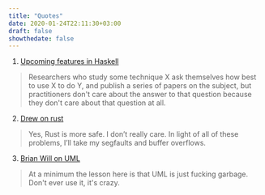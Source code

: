 ```yaml
---
title: "Quotes"
date: 2020-01-24T22:11:30+03:00
draft: false
showthedate: false
---
```

1. [Upcoming features in Haskell](https://news.ycombinator.com/item?id=22137601)
> Researchers who study some technique X ask themselves how best to use X to do Y, and publish a series of papers on the subject, but practitioners don't care about the answer to that question because they don't care about that question at all.

2. [Drew on rust](https://drewdevault.com/2019/03/25/Rust-is-not-a-good-C-replacement.html)
> Yes, Rust is more safe. I don’t really care. In light of all of these problems, I’ll take my segfaults and buffer overflows.

3. [Brian Will on UML](https://youtu.be/IRTfhkiAqPw?t=826)
> At a minimum the lesson here is that UML is just fucking garbage. Don't ever use it, it's crazy.
